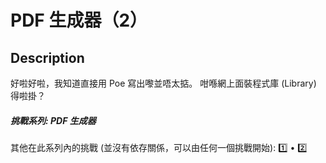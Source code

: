 PDF 生成器（2）
===

## Description

好啦好啦，我知道直接用 Poe 寫出嚟並唔太掂。 咁喺網上面裝程式庫 (Library) 得啦掛？

##### 挑戰系列: PDF 生成器

其他在此系列內的挑戰 (並沒有依存關係，可以由任何一個挑戰開始): [1️⃣](/challenges/833501209) • [2️⃣](/challenges/318612757)

